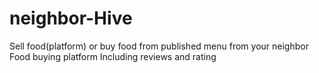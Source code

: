 # neighbor-Hive

Sell food(platform) or buy food from published menu from your neighbor 
Food buying platform 
Including reviews and rating
